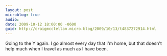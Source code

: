 ```yaml
---
layout: post
microblog: true
audio: 
date: 2009-10-12 18:00:00 -0600
guid: http://craigmcclellan.micro.blog/2009/10/13/t4837272914.html
---
```

Going to the Y again.  I go almost every day that I'm home, but that doesn't help much when I travel as much as I have been.
